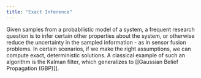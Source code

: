 ```yaml
---
title: "Exact Inference"
---
```


Given samples from a probabilistic model of a system, a frequent research question is to infer certain other properties about the system, or otherwise reduce the uncertainty in the sampled information - as in sensor fusion problems. In certain scenarios, if we make the right assumptions, we can compute exact, deterministic solutions. A classical example of such an algorithm is the Kalman filter, which generalizes to [[Gaussian Belief Propagation (GBP)]].